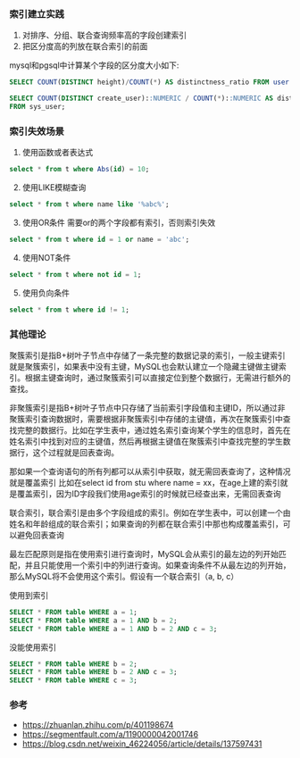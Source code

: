 
### 索引建立实践

1. 对排序、分组、联合查询频率高的字段创建索引
2. 把区分度高的列放在联合索引的前面

mysql和pgsql中计算某个字段的区分度大小如下:
```sql
SELECT COUNT(DISTINCT height)/COUNT(*) AS distinctness_ratio FROM user

SELECT COUNT(DISTINCT create_user)::NUMERIC / COUNT(*)::NUMERIC AS distinctness_ratio
FROM sys_user;
```

####

### 索引失效场景

1. 使用函数或者表达式
```sql
select * from t where Abs(id) = 10;
```

2. 使用LIKE模糊查询
```sql
select * from t where name like '%abc%';
```

3. 使用OR条件
需要or的两个字段都有索引，否则索引失效
```sql
select * from t where id = 1 or name = 'abc';
```

4. 使用NOT条件
```sql
select * from t where not id = 1;
```

5. 使用负向条件
```sql
select * from t where id != 1;
```


### 其他理论

聚簇索引是指B+树叶子节点中存储了一条完整的数据记录的索引，一般主键索引就是聚簇索引，如果表中没有主键，MySQL也会默认建立一个隐藏主键做主键索引。根据主键查询时，通过聚簇索引可以直接定位到整个数据行，无需进行额外的查找。
 
非聚簇索引是指B+树叶子节点中只存储了当前索引字段值和主键ID，所以通过非聚簇索引查询数据时，需要根据非聚簇索引中存储的主键值，再次在聚簇索引中查找完整的数据行。比如在学生表中，通过姓名索引查询某个学生的信息时，首先在姓名索引中找到对应的主键值，然后再根据主键值在聚簇索引中查找完整的学生数据行，这个过程就是回表查询。
 
那如果一个查询语句的所有列都可以从索引中获取，就无需回表查询了，这种情况就是覆盖索引
比如在select id from stu where name = xx，在age上建的索引就是覆盖索引，因为ID字段我们使用age索引的时候就已经查出来，无需回表查询
 
联合索引，联合索引是由多个字段组成的索引。例如在学生表中，可以创建一个由姓名和年龄组成的联合索引；如果查询的列都在联合索引中那也构成覆盖索引，可以避免回表查询
 
最左匹配原则是指在使用索引进行查询时，MySQL会从索引的最左边的列开始匹配，并且只能使用一个索引中的列进行查询。如果查询条件不从最左边的列开始，那么MySQL将不会使用这个索引。假设有一个联合索引（a, b, c）

使用到索引
```sql
SELECT * FROM table WHERE a = 1;
SELECT * FROM table WHERE a = 1 AND b = 2;
SELECT * FROM table WHERE a = 1 AND b = 2 AND c = 3;
```

没能使用索引
```sql
SELECT * FROM table WHERE b = 2;
SELECT * FROM table WHERE b = 2 AND c = 3;
SELECT * FROM table WHERE c = 3;
```

### 参考
- https://zhuanlan.zhihu.com/p/401198674
- https://segmentfault.com/a/1190000042001746
- https://blog.csdn.net/weixin_46224056/article/details/137597431